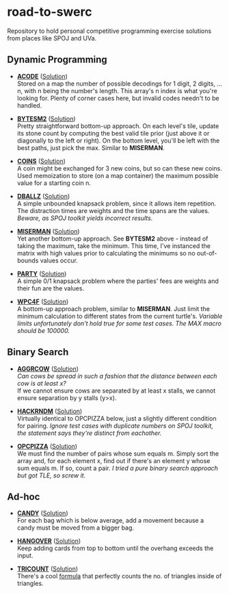 # road-to-swerc
Repository to hold personal competitive programming exercise solutions from places like SPOJ and UVa.

## Dynamic Programming
* [**ACODE**](http://www.spoj.com/problems/ACODE/) ([Solution](https://github.com/aquelemiguel/road-to-swerc/tree/master/spoj/june-2018/ACODE.cpp))  
Stored on a map the number of possible decodings for 1 digit, 2 digits, ... n, with n being the number's length. This array's n index is what you're looking for. Plenty of corner cases here, but invalid codes needn't to be handled.

* [**BYTESM2**](http://www.spoj.com/problems/BYTESM2/) ([Solution](https://github.com/aquelemiguel/road-to-swerc/tree/master/spoj/july-2018/BYTESM2.cpp))  
Pretty straightforward bottom-up approach. On each level's tile, update its stone count by computing the best valid tile prior (just above it or diagonally to the left or right). On the bottom level, you'll be left with the best paths, just pick the max. Similar to **MISERMAN**.

* [**COINS**](http://www.spoj.com/problems/COINS/) ([Solution](https://github.com/aquelemiguel/road-to-swerc/tree/master/spoj/june-2018/COINS.cpp))  
A coin might be exchanged for 3 new coins, but so can these new coins. Used memoization to store (on a map container) the maximum possible value for a starting coin n.

* [**DBALLZ**](https://www.spoj.com/problems/DBALLZ/) ([Solution](https://github.com/aquelemiguel/road-to-swerc/blob/master/spoj/june-2018/DBALLZ.cpp))  
A simple unbounded knapsack problem, since it allows item repetition. The distraction times are weights and the time spans are the values. *Beware, as SPOJ toolkit yields incorrect results.*

* [**MISERMAN**](https://www.spoj.com/problems/MISERMAN/) ([Solution](https://github.com/aquelemiguel/road-to-swerc/blob/master/spoj/july-2018/MISERMAN.cpp))  
Yet another bottom-up approach. See **BYTESM2** above - instead of taking the maximum, take the minimum. This time, I've instanced the matrix with high values prior to calculating the minimums so no out-of-bounds values occur.

* [**PARTY**](http://www.spoj.com/problems/PARTY/) ([Solution](https://github.com/aquelemiguel/road-to-swerc/tree/master/spoj/june-2018/PARTY.cpp))  
A simple 0/1 knapsack problem where the parties' fees are weights and their fun are the values.

* [**WPC4F**](https://www.spoj.com/problems/WPC4F/) ([Solution](https://github.com/aquelemiguel/road-to-swerc/blob/master/spoj/july-2018/WPC4F.cpp))  
A bottom-up approach problem, similar to **MISERMAN**. Just limit the minimum calculation to different states from the current turtle's. *Variable limits unfortunately don't hold true for some test cases. The MAX macro should be 100000.*

## Binary Search
* [**AGGRCOW**](https://www.spoj.com/problems/AGGRCOW/) ([Solution](https://github.com/aquelemiguel/road-to-swerc/blob/master/spoj/june-2018/AGGRCOW.cpp))  
*Can cows be spread in such a fashion that the distance between each cow is at least x?*  
If we cannot ensure cows are separated by at least x stalls, we cannot ensure separation by y stalls (y>x).

* [**HACKRNDM**](https://www.spoj.com/problems/HACKRNDM/) ([Solution](https://github.com/aquelemiguel/road-to-swerc/blob/master/spoj/july-2018/HACKRNDM.cpp))  
Virtually identical to OPCPIZZA below, just a slightly different condition for pairing. *Ignore test cases with duplicate numbers on SPOJ toolkit, the statement says they're distinct from eachother.*

* [**OPCPIZZA**](https://www.spoj.com/problems/OPCPIZZA/) ([Solution](https://github.com/aquelemiguel/road-to-swerc/blob/master/spoj/july-2018/OPCPIZZA.cpp))  
We must find the number of pairs whose sum equals m. Simply sort the array and, for each element x, find out if there's an element y whose sum equals m. If so, count a pair. *I tried a pure binary search approach but got TLE, so screw it.*

## Ad-hoc
* [**CANDY**](https://www.spoj.com/problems/CANDY/) ([Solution](https://github.com/aquelemiguel/road-to-swerc/blob/master/spoj/june-2018/CANDY.cpp))  
For each bag which is below average, add a movement because a candy must be moved from a bigger bag.

* [**HANGOVER**](https://www.spoj.com/problems/HANGOVER/) ([Solution](https://github.com/aquelemiguel/road-to-swerc/blob/master/spoj/june-2018/HANGOVER.cpp))  
Keep adding cards from top to bottom until the overhang exceeds the input.

* [**TRICOUNT**](https://www.spoj.com/problems/TRICOUNT/) ([Solution](https://github.com/aquelemiguel/road-to-swerc/blob/master/spoj/june-2018/TRICOUNT.cpp))  
There's a cool [formula](http://www.billthelizard.com/2009/08/how-many-triangles.html) that perfectly counts the no. of triangles inside of triangles.


